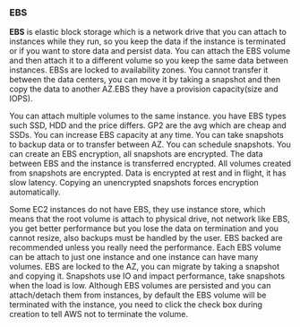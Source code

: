 ### EBS

**EBS** is elastic block storage which is a network drive that you can attach to instances while they run, so you keep the data if the instance is terminated or if you want to store data and persist data. You can attach the EBS volume and then attach it to a different volume so you keep the same data between instances. EBSs are locked to availability zones. You cannot transfer it between the data centers, you can move it by taking a snapshot and then copy the data to another AZ.EBS they have a provision capacity(size and IOPS).  

You can attach multiple volumes to the same instance. you have EBS types such SSD, HDD and the price differs. GP2 are the avg which are cheap and SSDs. You can increase EBS capacity at any time. You can take snapshots to backup data or to transfer between AZ. You can schedule snapshots. You can create an EBS encryption, all snapshots are encrypted. The data between EBS and the instance is transferred encrypted. All volumes created from snapshots are encrypted. Data is encrypted at rest and in flight, it has slow latency. Copying an unencrypted snapshots forces encryption automatically.  

Some EC2 instances do not have EBS, they use instance store, which means that the root volume is attach to physical drive, not network like EBS, you get better performance but you lose the data on termination and you cannot resize, also backups must be handled by the user. EBS backed are recommended unless you really need the performance. Each EBS volume can be attach to just one instance and one instance can have many volumes. EBS are locked to the AZ, you can migrate by taking a snapshot and copying it. Snapshots use IO and impact performance, take snapshots when the load is low. Although EBS volumes are persisted and you can attach/detach them from instances, by default the EBS volume will be terminated with the instance, you need to click the check box during creation to tell AWS not to terminate the volume.
